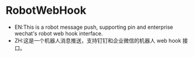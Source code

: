 # RobotWebHook
- EN:This is a robot message push, supporting pin and enterprise wechat's robot web hook interface.
- ZH:这是一个机器人消息推送，支持钉钉和企业微信的机器人 web hook 接口。
